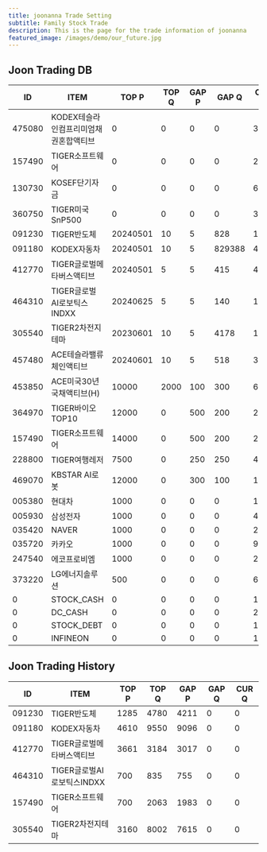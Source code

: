 ```yaml
---
title: joonanna Trade Setting
subtitle: Family Stock Trade
description: This is the page for the trade information of joonanna
featured_image: /images/demo/our_future.jpg
---
```


## Joon Trading DB

|ID|ITEM |TOP P|TOP Q|GAP P|GAP Q|CUR Q|SELLQ|SELL|BUY|
|--|-----|--|--|--|--|--|--|--|--|
|475080|KODEX테슬라인컴프리미엄채권혼합액티브|0|0|0|0|347|0|0|0|
|157490|TIGER소프트웨어|0|0|0|0|2132|700|2063|1983|
|130730|KOSEF단기자금|0|0|0|0|669|0|0|0|
|360750|TIGER미국SnP500|0|0|0|0|367|0|0|0|
|091230|TIGER반도체|20240501|10|5|828|185|1285|4780|4211|
|091180|KODEX자동차|20240501|10|5|829388|4610|9550|9096|
|412770|TIGER글로벌메타버스액티브|20240501|5|5|415|410|3661|3184|3017|
|464310|TIGER글로벌AI로보틱스INDXX|20240625|5|5|140|111|0|1051|961|
|305540|TIGER2차전지테마|20230601|10|5|4178|1677|3160|8002|7615|
|457480|ACE테슬라밸류체인액티브|20240601|10|5|518|399|0|1724|1389|
|453850|ACE미국30년국채액티브(H)|10000|2000|100|300|6500|0|0|0|
|364970|TIGER바이오TOP10|12000|0|500|200|2200|5213|3580|3873|
|157490|TIGER소프트웨어|14000|0|500|200|2400|6434|5882|7221|
|228800|TIGER여행레저|7500|0|250|250|4250|7927|3374|3631|
|469070|KBSTAR AI로봇|12000|0|300|100|1100|50|50|52|
|005380|현대차|1000|0|0|0|15|0|0|0|
|005930|삼성전자|1000|0|0|0|46|0|0|0|
|035420|NAVER|1000|0|0|0|22|0|0|0|
|035720|카카오|1000|0|0|0|94|0|0|0|
|247540|에코프로비엠|1000|0|0|0|21|0|0|0|
|373220|LG에너지솔루션|500|0|0|0|6|0|0|0|
|0|STOCK_CASH|0|0|0|0|14|0|0|0|
|0|DC_CASH|0|0|0|0|26|0|0|0|
|0|STOCK_DEBT|0|0|0|0|1119|0|0|0|
|0|INFINEON|0|0|0|0|1184|0|0|0|


## Joon Trading History

|ID|ITEM |TOP P|TOP Q|GAP P|GAP Q|CUR Q|
|--|-----|--|--|--|--|--|
|091230|TIGER반도체|1285|4780|4211|0|0|
|091180|KODEX자동차|4610|9550|9096|0|0|
|412770|TIGER글로벌메타버스액티브|3661|3184|3017|0|0| 
|464310|TIGER글로벌AI로보틱스INDXX|700|835|755|0|0|
|157490|TIGER소프트웨어|700|2063|1983|0|0|
|305540|TIGER2차전지테마|3160|8002|7615|0|0|
